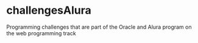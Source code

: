 # challengesAlura
Programming challenges that are part of the Oracle and Alura program on the web programming track
